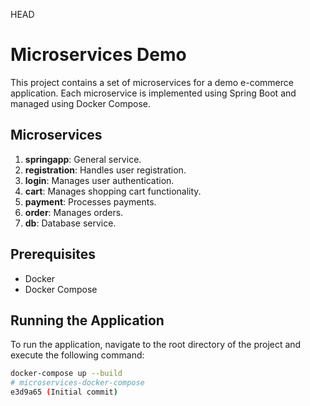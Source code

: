 HEAD
# Microservices Demo

This project contains a set of microservices for a demo e-commerce application. Each microservice is implemented using Spring Boot and managed using Docker Compose.

## Microservices

1. **springapp**: General service.
2. **registration**: Handles user registration.
3. **login**: Manages user authentication.
4. **cart**: Manages shopping cart functionality.
5. **payment**: Processes payments.
6. **order**: Manages orders.
7. **db**: Database service.

## Prerequisites

- Docker
- Docker Compose

## Running the Application

To run the application, navigate to the root directory of the project and execute the following command:

```sh
docker-compose up --build
# microservices-docker-compose
e3d9a65 (Initial commit)
